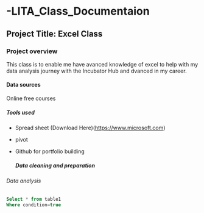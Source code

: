 # -LITA_Class_Documentaion

## Project Title: Excel Class

### Project overview
This class is to enable me have avanced knowledge of excel to help with my data analysis journey with the Incubator Hub and dvanced in my career.

#### Data sources
Online free courses

##### Tools used
- Spread sheet (Download Here)(https://www.microsoft.com)
- pivot

- Github for portfolio building

  ##### Data cleaning and preparation

###### Data analysis 


   ~~~Sql
 Select * from table1
 Where condition=true
   ~~~


  

